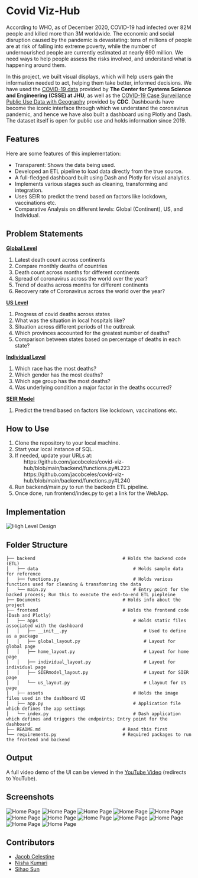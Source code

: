 # Covid Viz-Hub

According to WHO, as of December 2020, COVID-19 had infected over 82M people and killed more than 3M worldwide. 
The economic and social disruption caused by the pandemic is devastating: tens of millions of people are at risk of 
falling into extreme poverty, while the number of undernourished people are currently estimated at nearly 690 million. 
We need ways to help people assess the risks involved, and understand what is happening around them.

In this project, we built visual displays, which will help users gain the information needed to act, helping them take 
better, informed decisions. We have used the [COVID-19 data](https://github.com/CSSEGISandData/COVID-19) provided by 
__The Center for Systems Science and Engineering (CSSE) at JHU__, as well as the 
[COVID-19 Case Surveillance Public Use Data with Geography](https://data.cdc.gov/Case-Surveillance/COVID-19-Case-Surveillance-Public-Use-Data-with-Ge/n8mc-b4w4) 
provided by __CDC__. Dashboards have become the iconic interface through which we understand the coronavirus pandemic, 
and hence we have also built a dashboard using Plotly and Dash. The dataset itself is open for public use and holds 
information since 2019.

## Features
Here are some features of this implementation:
- Transparent: Shows the data being used.
- Developed an ETL pipeline to load data directly from the true source.
- A full-fledged dashboard built using Dash and Plotly for visual analytics.
- Implements various stages such as cleaning, transforming and integration.
- Uses SEIR to predict the trend based on factors like lockdown, vaccinations etc.
- Comparative Analysis on different levels: Global (Continent), US, and Individual.

## Problem Statements
<b><u>Global Level</u></b>
<ol>
    <li>Latest death count across continents</li>
    <li>Compare monthly deaths of countries</li>
    <li>Death count across months for different continents</li>
    <li>Spread of coronavirus across the world over the year?</li>
    <li>Trend of deaths across months for different continents</li>
    <li>Recovery rate of Coronavirus across the world over the year?</li>
</ol>
<b><u>US Level</u></b>
<ol>
    <li>Progress of covid deaths across states</li>
    <li>What was the situation in local hospitals like?</li>
    <li>Situation across different periods of the outbreak</li>
    <li>Which provinces accounted for the greatest number of deaths?</li>
    <li>Comparison between states based on percentage of deaths in each state?</li>
</ol>
<b><u>Individual Level</u></b>
<ol>
    <li>Which race has the most deaths?</li>
    <li>Which gender has the most deaths?</li>
    <li>Which age group has the most deaths?</li>
    <li>Was underlying condition a major factor in the deaths occurred?</li>
</ol>
<b><u>SEIR Model</u></b>
<ol>
    <li>Predict the trend based on factors like lockdown, vaccinations etc.</li>
</ol>

## How to Use
<ol>
    <li>Clone the repository to your local machine.</li>
    <li>Start your local instance of SQL.</li>
    <li>If needed, update your URLs at:
        <ul>https://github.com/jacobceles/covid-viz-hub/blob/main/backend/functions.py#L223</ul>
        <ul>https://github.com/jacobceles/covid-viz-hub/blob/main/backend/functions.py#L240</ul>
    </li>
    <li>Run backend/main.py to run the backedn ETL pipeline.</li>
    <li>Once done, run frontend/index.py to get a link for the WebApp.</li>
</ol>

## Implementation
![High Level Design](Documents/HLD.png?raw=true "High Level Design")

## Folder Structure
    ├── backend                                 # Holds the backend code (ETL)
    │   ├── data                                    # Holds sample data for reference
    │   ├── functions.py                            # Holds various functions used for cleaning & transfomring the data
    │   └── main.py                                 # Entry point for the backed process; Run this to execute the end-to-end ETL piepleine
    ├── Documents                               # Holds info about the project
    ├── frontend                                # Holds the frontend code (Dash and Plotly)
    │   ├── apps                                    # Holds static files associated with the dashboard
    │   │   ├── __init__.py                             # Used to define as a package
    │   │   ├── global_layout.py                        # Layout for global page
    │   │   ├── home_layout.py                          # Layout for home page
    │   │   ├── individual_layout.py                    # Layout for individual page
    │   │   ├── SIERmodel_layout.py                     # Layout for SIER page
    │   │   └── us_layout.py                            # Llayout for US page
    │   ├── assets                                  # Holds the image files used in the dashboard UI
    │   ├── app.py                                  # Application file which defines the app settings
    │   └── index.py                                # Dash application which defines and triggers the endpoints; Entry point for the dashboard
    ├── README.md                               # Read this first
    └── requirements.py                         # Required packages to run the frontend and backend

## Output
A full video demo of the UI can be viewed in the [YouTube Video]() (redirects to YouTube).

## Screenshots
![Home Page](Documents/home.png?raw=true)
![Home Page](Documents/global_1.png?raw=true)
![Home Page](Documents/global_2.png?raw=true)
![Home Page](Documents/global_3.png?raw=true)
![Home Page](Documents/global_4.png?raw=true)
![Home Page](Documents/us_1.png?raw=true)
![Home Page](Documents/us_2.png?raw=true)
![Home Page](Documents/us_3.png?raw=true)
![Home Page](Documents/us_4.png?raw=true)
![Home Page](Documents/individual.png?raw=true)
![Home Page](Documents/seir_1.png?raw=true)
![Home Page](Documents/seir_2.png?raw=true)

## Contributors
- [Jacob Celestine](https://jacobcelestine.com/)
- [Nisha Kumari](https://github.com/nishabbsr)
- [Sihao Sun](https://github.com/sihaosunru)
